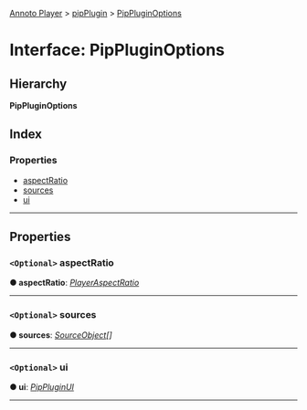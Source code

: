[Annoto Player](../README.md) > [pipPlugin](../modules/pipplugin.md) > [PipPluginOptions](../interfaces/pipplugin.pippluginoptions.md)

# Interface: PipPluginOptions

## Hierarchy

**PipPluginOptions**

## Index

### Properties

* [aspectRatio](pipplugin.pippluginoptions.md#aspectratio)
* [sources](pipplugin.pippluginoptions.md#sources)
* [ui](pipplugin.pippluginoptions.md#ui)

---

## Properties

<a id="aspectratio"></a>

### `<Optional>` aspectRatio

**● aspectRatio**: *[PlayerAspectRatio](../modules/annotoplayer.md#playeraspectratio)*

___
<a id="sources"></a>

### `<Optional>` sources

**● sources**: *[SourceObject](annotoplayer.sourceobject.md)[]*

___
<a id="ui"></a>

### `<Optional>` ui

**● ui**: *[PipPluginUI](pipplugin.pippluginui.md)*

___

